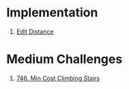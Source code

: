 # Implementation 
1. [Edit Distance](/Algorithms/DP/Enumerating%20the%20choices/EditDistance.cpp)

# Medium Challenges
1. [746. Min Cost Climbing Stairs](/Algorithms/DP/Enumerating%20the%20choices/Medium/min-cost-climbing-stairs.cpp)